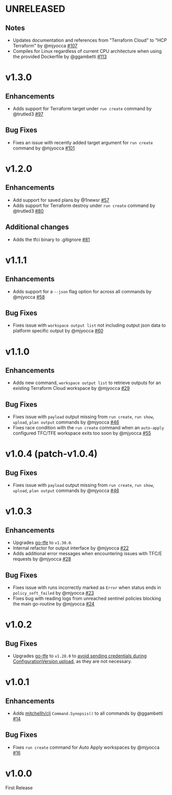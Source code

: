 # UNRELEASED

## Notes
* Updates documentation and references from "Terraform Cloud" to "HCP Terraform" by @mjyocca [#107](https://github.com/hashicorp/tfc-workflows-tooling/pull/107)
* Compiles for Linux regardless of current CPU architecture when using the provided Dockerfile by @ggambetti [#113](https://github.com/hashicorp/tfc-workflows-tooling/pull/113)

# v1.3.0

## Enhancements
* Adds support for Terraform target under `run create` command by @trutled3 [#97](https://github.com/hashicorp/tfc-workflows-tooling/pull/97)

## Bug Fixes
* Fixes an issue with recently added target argument for `run create` command by @mjyocca [#101](https://github.com/hashicorp/tfc-workflows-tooling/pull/101)

# v1.2.0

## Enhancements
* Add support for saved plans by @1newsr [#57](https://github.com/hashicorp/tfc-workflows-tooling/pull/57)
* Adds support for Terraform destroy under `run create` command by @trutled3 [#80](https://github.com/hashicorp/tfc-workflows-tooling/pull/80)

## Additional changes
* Adds the tfci binary to .gitignore [#81](https://github.com/hashicorp/tfc-workflows-tooling/pull/81)

# v1.1.1

## Enhancements
* Adds support for a `--json` flag option for across all commands by @mjyocca [#58](https://github.com/hashicorp/tfc-workflows-tooling/pull/58)

## Bug Fixes
* Fixes issue with `workspace output list` not including output json data to platform specific output by @mjyocca [#60](https://github.com/hashicorp/tfc-workflows-tooling/pull/60)

# v1.1.0

## Enhancements
* Adds new command, `workspace output list` to retrieve outputs for an existing Terraform Cloud workspace by @mjyocca [#29](https://github.com/hashicorp/tfc-workflows-tooling/pull/29)

## Bug Fixes
* Fixes issue with `payload` output missing from `run create`, `run show`, `upload`, `plan output` commands by @mjyocca [#46](https://github.com/hashicorp/tfc-workflows-tooling/pull/46)
* Fixes race condition with the `run create` command when an `auto-apply` configured TFC/TFE workspace exits too soon by @mjyocca [#55](https://github.com/hashicorp/tfc-workflows-tooling/pull/55)

# v1.0.4 (patch-v1.0.4)

## Bug Fixes
* Fixes issue with `payload` output missing from `run create`, `run show`, `upload`, `plan output` commands by @mjyocca [#46](https://github.com/hashicorp/tfc-workflows-tooling/pull/46)

# v1.0.3

## Enhancements
* Upgrades [go-tfe](https://github.com/hashicorp/go-tfe) to `v1.30.0`.
* Internal refactor for output interface by @mjyocca [#22](https://github.com/hashicorp/tfc-workflows-tooling/pull/22)
* Adds additional error messages when encountering issues with TFC/E requests by @mjyocca [#28](https://github.com/hashicorp/tfc-workflows-tooling/pull/28)

## Bug Fixes
* Fixes issue with runs incorrectly marked as `Error` when status ends in `policy_soft_failed` by @mjyocca [#23](https://github.com/hashicorp/tfc-workflows-tooling/pull/23)
* Fixes bug with reading logs from unreached sentinel policies blocking the main go-routine by @mjyocca [#24](https://github.com/hashicorp/tfc-workflows-tooling/pull/24)

# v1.0.2

## Bug Fixes

* Upgrades [go-tfe](https://github.com/hashicorp/go-tfe) to `v1.28.0` to [avoid sending credentials during ConfigurationVersion upload](https://github.com/hashicorp/go-tfe/pull/717), as they are not necessary.

# v1.0.1

## Enhancements
* Adds [mitchellh/cli](https://github.com/mitchellh/cli) `Command.Synopsis()` to all commands by @ggambetti [#14](https://github.com/hashicorp/tfc-workflows-tooling/pull/14)

## Bug Fixes
* Fixes `run create` command for Auto Apply workspaces by @mjyocca [#16](https://github.com/hashicorp/tfc-workflows-tooling/pull/16)

# v1.0.0

First Release
